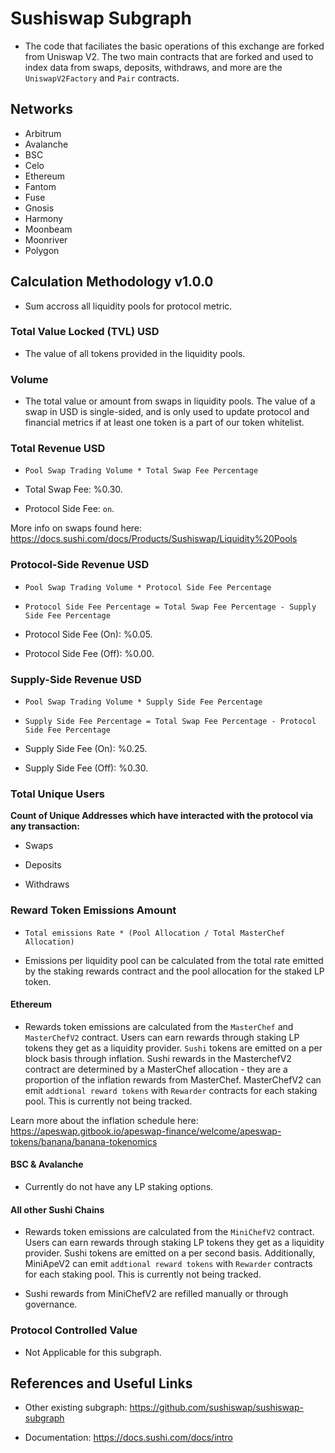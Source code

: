 # Sushiswap Subgraph

- The code that faciliates the basic operations of this exchange are forked from Uniswap V2. The two main contracts that are forked and used to index data from swaps, deposits, withdraws, and more are the `UniswapV2Factory` and `Pair` contracts.

## Networks

- Arbitrum
- Avalanche
- BSC
- Celo
- Ethereum
- Fantom
- Fuse
- Gnosis
- Harmony
- Moonbeam
- Moonriver
- Polygon

## Calculation Methodology v1.0.0

- Sum accross all liquidity pools for protocol metric.

### Total Value Locked (TVL) USD

- The value of all tokens provided in the liquidity pools.

### Volume

- The total value or amount from swaps in liquidity pools. The value of a swap in USD is single-sided, and is only used to update protocol and financial metrics if at least one token is a part of our token whitelist.

### Total Revenue USD

- `Pool Swap Trading Volume * Total Swap Fee Percentage`

- Total Swap Fee: %0.30.

- Protocol Side Fee: `on`.

More info on swaps found here:
https://docs.sushi.com/docs/Products/Sushiswap/Liquidity%20Pools

### Protocol-Side Revenue USD

- `Pool Swap Trading Volume * Protocol Side Fee Percentage`

- `Protocol Side Fee Percentage = Total Swap Fee Percentage - Supply Side Fee Percentage`

- Protocol Side Fee (On): %0.05.

- Protocol Side Fee (Off): %0.00.

### Supply-Side Revenue USD

- `Pool Swap Trading Volume * Supply Side Fee Percentage`

- `Supply Side Fee Percentage = Total Swap Fee Percentage - Protocol Side Fee Percentage`

- Supply Side Fee (On): %0.25.

- Supply Side Fee (Off): %0.30.

### Total Unique Users

**Count of Unique Addresses which have interacted with the protocol via any transaction:**

- Swaps

- Deposits

- Withdraws

### Reward Token Emissions Amount

- `Total emissions Rate * (Pool Allocation / Total MasterChef Allocation)`

- Emissions per liquidity pool can be calculated from the total rate emitted by the staking rewards contract and the pool allocation for the staked LP token.

#### Ethereum

- Rewards token emissions are calculated from the `MasterChef` and `MasterChefV2` contract. Users can earn rewards through staking LP tokens they get as a liquidity provider. `Sushi` tokens are emitted on a per block basis through inflation. Sushi rewards in the MasterchefV2 contract are determined by a MasterChef allocation - they are a proportion of the inflation rewards from MasterChef. MasterChefV2 can emit `addtional reward tokens` with `Rewarder` contracts for each staking pool. This is currently not being tracked.

Learn more about the inflation schedule here:
https://apeswap.gitbook.io/apeswap-finance/welcome/apeswap-tokens/banana/banana-tokenomics

#### BSC & Avalanche

- Currently do not have any LP staking options.

#### All other Sushi Chains

- Rewards token emissions are calculated from the `MiniChefV2` contract. Users can earn rewards through staking LP tokens they get as a liquidity provider. Sushi tokens are emitted on a per second basis. Additionally, MiniApeV2 can emit `addtional reward tokens` with `Rewarder` contracts for each staking pool. This is currently not being tracked.

- Sushi rewards from MiniChefV2 are refilled manually or through governance.

### Protocol Controlled Value

- Not Applicable for this subgraph.

## References and Useful Links

- Other existing subgraph: https://github.com/sushiswap/sushiswap-subgraph

- Documentation: https://docs.sushi.com/docs/intro
